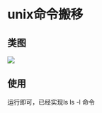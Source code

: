 # unix命令搬移

## 类图
![](https://melovemingming-1253878077.cos.ap-chengdu.myqcloud.com/blog-image/2019/01/New%20Diagram.png)

## 使用
运行即可，已经实现ls    ls -l 命令


